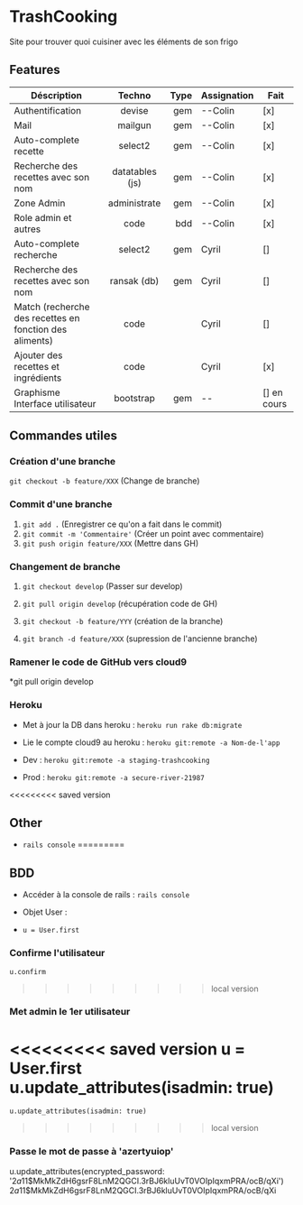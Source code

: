 # TrashCooking
Site pour trouver quoi cuisiner avec les éléments de son frigo
## Features
|  Déscription                          | Techno        | Type  | Assignation |Fait |
| ---------------------------------     |:-------------:| -----:| ----------- | --- |
| Authentification                      | devise        | gem   |   --Colin   |[x]  |
| Mail                                  | mailgun       | gem   |   --Colin   |[x]  |
| Auto-complete recette                 | select2       | gem   |   --Colin   |[x]  |
| Recherche des recettes avec son nom   |datatables (js)| gem   |   --Colin   |[x]  |
| Zone Admin                            | administrate  | gem   |   --Colin   |[x]  |
| Role admin et autres                  | code          | bdd   |   --Colin   |[x] |
| Auto-complete recherche               | select2       | gem   |   Cyril   |[]   |
| Recherche des recettes avec son nom   | ransak (db)   | gem   |   Cyril   |[]  |
| Match (recherche des recettes en fonction des aliments) | code | |    Cyril |[]   |
| Ajouter des recettes et ingrédients   | code          |       |   Cyril     |[x]  |
| Graphisme Interface utilisateur       | bootstrap     | gem   |   --   |[] en cours  |

## Commandes utiles

### Création d'une branche
`git checkout -b feature/XXX`    (Change de branche)


### Commit d'une branche
1. `git add .`                       (Enregistrer ce qu'on a fait dans le commit)
2. `git commit -m 'Commentaire'`     (Créer un point avec commentaire)
3. `git push origin feature/XXX`     (Mettre dans GH)


### Changement de branche

1. `git checkout develop`         (Passer sur develop)
2. `git pull origin develop`      (récupération code de GH)
3. `git checkout -b feature/YYY`  (création de la branche)

4. `git branch -d feature/XXX`    (supression de l'ancienne branche)

### Ramener le code de GitHub vers cloud9 
*git pull origin develop

### Heroku

* Met à jour la DB dans heroku : `heroku run rake db:migrate`
* Lie le compte cloud9 au heroku : `heroku git:remote -a Nom-de-l'app`

* Dev : `heroku git:remote -a staging-trashcooking`
* Prod : `heroku git:remote -a secure-river-21987`

<<<<<<<<< saved version
## Other
* `rails console`
=========
## BDD
* Accéder à la console de rails : `rails console`

* Objet User :
* `u = User.first`

### Confirme l'utilisateur
`u.confirm`
>>>>>>>>> local version

### Met admin le 1er utilisateur
<<<<<<<<< saved version
u = User.first
u.update_attributes(isadmin: true)
=========
`u.update_attributes(isadmin: true)`
>>>>>>>>> local version

### Passe le mot de passe à 'azertyuiop'
u.update_attributes(encrypted_password: '$2a$11$MkMkZdH6gsrF8LnM2QGCI.3rBJ6kluUvT0VOIpIqxmPRA/ocB/qXi')
$2a$11$MkMkZdH6gsrF8LnM2QGCI.3rBJ6kluUvT0VOIpIqxmPRA/ocB/qXi